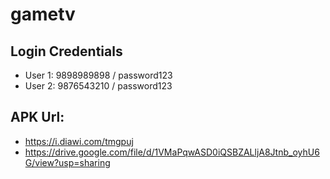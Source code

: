 # gametv


## Login Credentials

-  User 1: 9898989898 / password123
-  User 2: 9876543210 / password123

## APK Url:

-  https://i.diawi.com/tmgpuj
-  https://drive.google.com/file/d/1VMaPqwASD0iQSBZALljA8Jtnb_oyhU6G/view?usp=sharing


